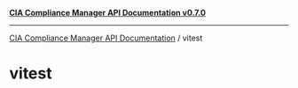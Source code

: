 [**CIA Compliance Manager API Documentation v0.7.0**](../README.md)

***

[CIA Compliance Manager API Documentation](../modules.md) / vitest

# vitest

